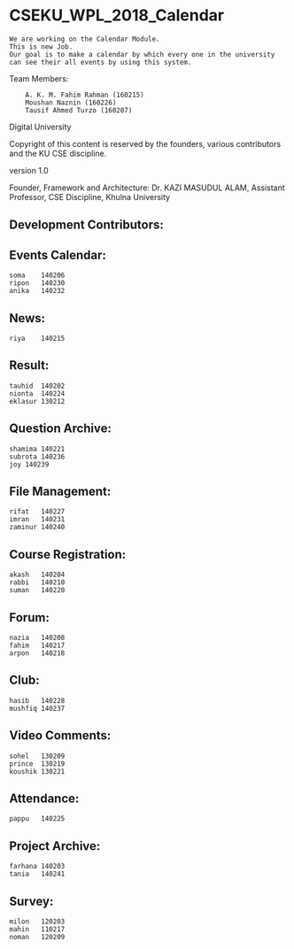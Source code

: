 # CSEKU_WPL_2018_Calendar
	We are working on the Calendar Module.
	This is new Job. 
	Our goal is to make a calendar by which every one in the university can see their all events by using this system. 



Team Members: 

		A. K. M. Fahim Rahman (160215)
		Moushan Naznin (160226)
		Tausif Ahmed Turzo (160207)






Digital University

Copyright of this content is reserved by the founders, various contributors and the KU CSE discipline.

version 1.0

Founder, Framework and Architecture: Dr. KAZI MASUDUL ALAM, Assistant Professor, CSE Discipline, Khulna University

Development Contributors:
--------------------------------

Events Calendar: 
-------------------------
	soma	140206
	ripon	140230
	anika	140232

News:
-------------------------
	riya	140215

Result:
-------------------------
	tauhid	140202
	nionta	140224
	eklasur	130212


Question Archive:
-----------------------
	shamima	140221
	subrota	140236
	joy	140239


File Management:
-----------------------
	rifat	140227
	imran	140231
	zaminur	140240

Course Registration:
------------------------
	akash	140204
	rabbi	140210
	suman	140220


Forum:
------------------
	nazia	140208
	fahim	140217
	arpon	140218


Club:
--------------
	hasib	140228
	mushfiq	140237


Video Comments:
--------------------
	sohel	130209
	prince	130219
	koushik	130221


Attendance:
------------------
	pappu	140225


Project Archive: 
-------------------
	farhana	140203
	tania	140241


Survey:
---------------
	milon	120203
	mahin	110217
	noman	120209